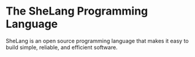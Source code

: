 # The SheLang Programming Language

SheLang is an open source programming language that makes it easy to build simple,
reliable, and efficient software.
